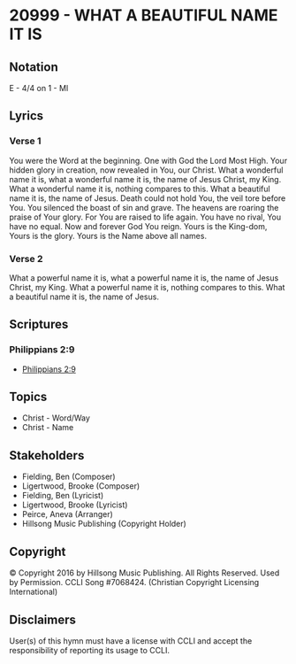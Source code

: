 # 20999 - WHAT A BEAUTIFUL NAME IT IS

## Notation

E - 4/4 on 1 - MI

## Lyrics

### Verse 1

You were the Word at the beginning. One with God the Lord Most High. Your hidden glory in creation, now revealed in You, our Christ. What a wonderful name it is, what a wonderful name it is, the name of Jesus Christ, my King. What a wonderful name it is, nothing compares to this. What a beautiful name it is, the name of Jesus. Death could not hold You, the veil tore before You. You silenced the boast of sin and grave. The heavens are roaring the praise of Your glory. For You are raised to life again. You have no rival, You have no equal. Now and forever God You reign. Yours is the King-dom, Yours is the glory. Yours is the Name above all names.

### Verse 2

What a powerful name it is, what a powerful name it is, the name of Jesus Christ, my King.  What a powerful name it is, nothing compares to this. What a beautiful name it is, the name of Jesus. 


## Scriptures

### Philippians 2:9

- [Philippians 2:9](https://www.biblegateway.com/passage/?search=Philippians%202%3A9)


## Topics

- Christ - Word/Way
- Christ - Name

## Stakeholders

- Fielding, Ben (Composer)
- Ligertwood, Brooke (Composer)
- Fielding, Ben (Lyricist)
- Ligertwood, Brooke (Lyricist)
- Peirce, Aneva (Arranger)
- Hillsong Music Publishing (Copyright Holder)

## Copyright

© Copyright 2016 by Hillsong Music Publishing. All Rights Reserved. Used by Permission. CCLI Song #7068424.
(Christian Copyright Licensing International)

## Disclaimers

User(s) of this hymn must have a license with CCLI and accept the responsibility of reporting its usage to CCLI.

